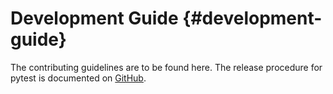 # Development Guide {#development-guide}

The contributing guidelines are to be found here. The release procedure for pytest is documented on [GitHub](https://github.com/pytest-dev/pytest/blob/main/RELEASING.rst).